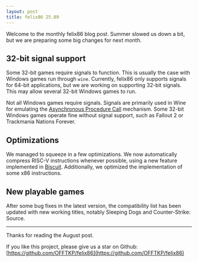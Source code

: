 ```yaml
---
layout: post
title: felix86 25.09
---
```


Welcome to the monthly felix86 blog post. Summer slowed us down a bit, but we are preparing some big changes for next month.

## 32-bit signal support

Some 32-bit games require signals to function. This is usually the case with Windows games run through `wine`.
Currently, felix86 only supports signals for 64-bit applications, but we are working on supporting 32-bit signals.
This may allow several 32-bit Windows games to run.

Not all Windows games require signals. Signals are primarily used in Wine for emulating the [Asynchronous Procedure Call](https://learn.microsoft.com/en-us/windows/win32/sync/asynchronous-procedure-calls) mechanism. Some 32-bit Windows games operate fine without signal support, such as Fallout 2 or Trackmania Nations Forever.

## Optimizations

We managed to squeeze in a few optimizations. We now automatically compress RISC-V instructions whenever possible, using a new feature implemented in [Biscuit](https://github.com/lioncash/biscuit). Additionally, we optimized the implementation of some x86 instructions.

## New playable games

After some bug fixes in the latest version, the compatibility list has been updated with new working titles, notably Sleeping Dogs and Counter-Strike: Source.

---

Thanks for reading the August post.

If you like this project, please give us a star on Github: [https://github.com/OFFTKP/felix86](https://github.com/OFFTKP/felix86)